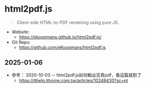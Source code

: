 # html2pdf.js

> Client-side HTML-to-PDF rendering using pure JS.

- Website:
  - https://ekoopmans.github.io/html2pdf.js/
- Git Repo:
  - https://github.com/eKoopmans/html2pdf.js

## 2025-01-06

- 參考： 2020-10-03 -- html2pdf.js如何輸出百頁pdf，看這篇就對了
  - https://ithelp.ithome.com.tw/articles/10248430?sc=pt

